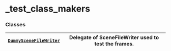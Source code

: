 # \_test_class_makers

### Classes

| [`DummySceneFileWriter`](manim.utils.testing._test_class_makers.DummySceneFileWriter.md#manim.utils.testing._test_class_makers.DummySceneFileWriter)   | Delegate of SceneFileWriter used to test the frames.   |
|--------------------------------------------------------------------------------------------------------------------------------------------------------|--------------------------------------------------------|
